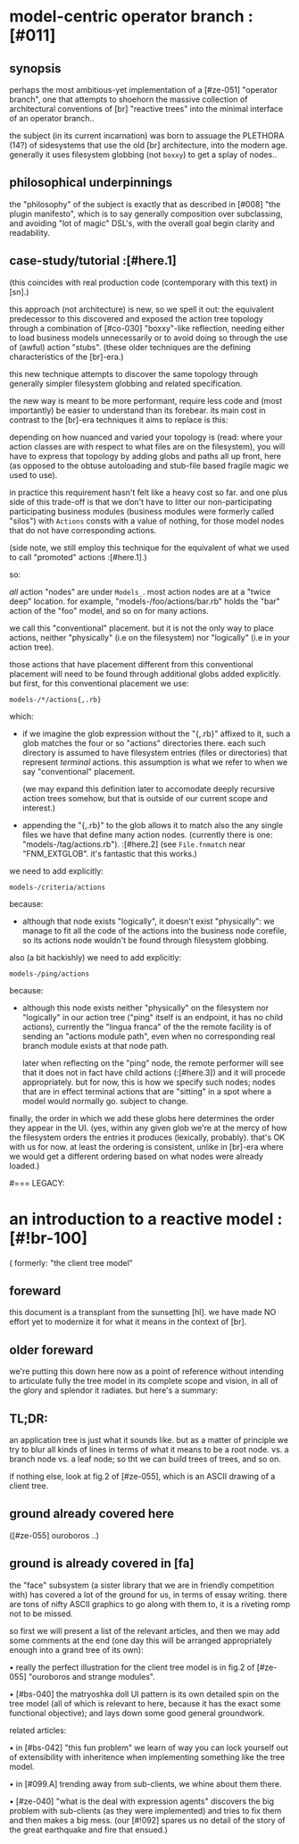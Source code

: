 # model-centric operator branch :[#011]

## synopsis

perhaps the most ambitious-yet implementation of a [#ze-051]
"operator branch", one that attempts to shoehorn the massive collection
of architectural conventions of [br] "reactive trees" into the minimal
interface of an operator branch..

the subject (in its current incarnation) was born to assuage the PLETHORA
(14?) of sidesystems that use the old [br] architecture, into the modern
age. generally it uses filesystem globbing (not `boxxy`) to get a splay of
nodes..




## philosophical underpinnings

the "philosophy" of the subject is exactly that as described in [#008]
"the plugin manifesto", which is to say generally composition over
subclassing, and avoiding "lot of magic" DSL's, with the overall goal
begin clarity and readability.





## case-study/tutorial :[#here.1]

(this coincides with real production code (contemporary with this
text) in [sn].)

this approach (not architecture) is new, so we spell it out: the
equivalent predecessor to this discovered and exposed the action
tree topology through a combination of [#co-030] "boxxy"-like
reflection, needing either to load business models unnecessarily or
to avoid doing so through the use of (awful) action "stubs". (these
older techniques are the defining characteristics of the [br]-era.)

this new technique attempts to discover the same topology through
generally simpler filesystem globbing and related specification.

the new way is meant to be more performant, require less code
and (most importantly) be easier to understand than its forebear.
its main cost in contrast to the [br]-era techniques it aims to
replace is this:

depending on how nuanced and varied your topology is (read: where
your action classes are with respect to what files are on the
filesystem), you will have to express that topology by adding
globs and paths all up front, here (as opposed to the obtuse
autoloading and stub-file based fragile magic we used to use).

in practice this requirement hasn't felt like a heavy cost so
far. and one plus side of this trade-off is that we don't have to
litter our non-participating participating business modules
(business modules were formerly called "silos") with `Actions`
consts with a value of nothing, for those model nodes that do
not have corresponding actions.

(side note, we still employ this technique for the equivalent
of what we used to call "promoted" actions :[#here.1].)


so:

*all* action "nodes" are under `Models_`. most action nodes are at
a "twice deep" location. for example, "models-/foo/actions/bar.rb"
holds the "bar" action of the "foo" model, and so on for many actions.

we call this "conventional" placement. but it is not the only way to
place actions, neither "physically" (i.e on the filesystem) nor
"logically" (i.e in your action tree).

those actions that have placement different from this conventional
placement will need to be found through additional globs added
explicitly. but first, for this conventional placement we use:

    models-/*/actions{,.rb}

which:

  - if we imagine the glob expression without the "{,.rb}" affixed
    to it, such a glob matches the four or so "actions" directories
    there. each such directory is assumed to have filesystem entries
    (files or directories) that represent *terminal* actions. this
    assumption is what we refer to when we say "conventional" placement.

    (we may expand this definition later to accomodate deeply
    recursive action trees somehow, but that is outside of our
    current scope and interest.)

  - appending the "{,.rb}" to the glob allows it to match also the
    any single files we have that define many action nodes.
    (currently there is one: "models-/tag/actions.rb"). :[#here.2] (see
    `File.fnmatch` near "FNM_EXTGLOB". it's fantastic that this works.)


we need to add explicitly:

    models-/criteria/actions

because:

  - although that node exists "logically", it doesn't exist
    "physically": we manage to fit all the code of the actions into
    the business node corefile, so its actions node wouldn't be
    found through filesystem globbing.

also (a bit hackishly) we need to add explicitly:

    models-/ping/actions

because:

  - although this node exists neither "physically" on the filesystem
    nor "logically" in our action tree ("ping" itself is an endpoint,
    it has no child actions), currently the "lingua franca" of the
    the remote facility is of sending an "actions module path", even
    when no corresponding real branch module exists at that node path.

    later when reflecting on the "ping" node, the remote performer
    will see that it does not in fact have child actions (:[#here.3])
    and it will procede appropriately. but for now, this is how we
    specify such nodes; nodes that are in effect terminal actions
    that are "sitting" in a spot where a model would normally go.
    subject to change.

finally, the order in which we add these globs here determines the
order they appear in the UI. (yes, within any given glob we're at
the mercy of how the filesystem orders the entries it produces
(lexically, probably). that's OK with us for now. at least the
ordering is consistent, unlike in [br]-era where we would get a
different ordering based on what nodes were already loaded.)




#=== LEGACY:

# an introduction to a reactive model :[#!br-100]
  ( formerly: "the client tree model"


## foreward

this document is a transplant from the sunsetting [hl]. we have made NO
effort yet to modernize it for what it means in the context of [br].




## older foreward

we're putting this down here now as a point of reference without intending
to articulate fully the tree model in its complete scope and vision, in
all of the glory and splendor it radiates. but here's a summary:




## TL;DR:

an application tree is just what it sounds like. but as a matter of principle
we try to blur all kinds of lines in terms of what it means to be a root node.
vs. a branch node vs. a leaf node; so tht we can build trees of trees, and
so on.

if nothing else, look at fig.2 of [#ze-055], which is an ASCII drawing
of a client tree.



## ground already covered here

([#ze-055] ouroboros ..)



## ground is already covered in [fa]

the "face" subsystem (a sister library that we are in friendly competition
with) has covered a lot of the ground for us, in terms of essay writing.
there are tons of nifty ASCII graphics to go along with them to, it is
a riveting romp not to be missed.

so first we will present a list of the relevant articles, and then we may add
some comments at the end (one day this will be arranged appropriately enough
into a grand tree of its own):

• really the perfect illustration for the client tree model is in fig.2 of
  [#ze-055] "ouroboros and strange modules".

• [#bs-040] the matryoshka doll UI pattern is its own detailed spin on the
  tree model (all of which is relevant to here, because it has the exact
  some functional objective); and lays down some good general groundwork.


related articles:

• in [#bs-042] "this fun problem" we learn of way you can lock yourself
  out of extensibility with inheritence when implementing something like
  the tree model.

• in [#099.A] trending away from sub-clients, we whine about them there.

• [#ze-040] "what is the deal with expression agents" discovers the big
  problem with sub-clients (as they were implemented) and tries to fix them
  and then makes a big mess. (our [#!092] spares us no detail of the story
  of the great earthquake and fire that ensued.)
